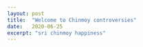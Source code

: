 ```yaml
---
layout: post
title:  "Welcome to Chinmoy controversies"
date:   2020-06-25
excerpt: "sri chinmoy happiness"
---
```

